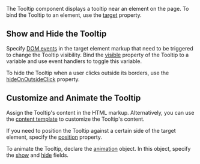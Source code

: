The Tooltip component displays a tooltip near an element on the page. To bind the Tooltip to an element, use the [target](/Documentation/ApiReference/UI_Components/dxTooltip/Configuration/#target) property. 

## Show and Hide the Tooltip

Specify [DOM events](https://developer.mozilla.org/en-US/docs/Web/Events#event_listing) in the target element markup that need to be triggered to change the Tooltip visibility. Bind the [visible](/Documentation/ApiReference/UI_Components/dxTooltip/Configuration/#visible) property of the Tooltip to a variable and use event handlers to toggle this variable.

To hide the Tooltip when a user clicks outside its borders, use the [hideOnOutsideClick](/Documentation/ApiReference/UI_Components/dxTooltip/Configuration/#hideOnOutsideClick) property.

## Customize and Animate the Tooltip

Assign the Tooltip's content in the HTML markup. Alternatively, you can use the [content template](/Documentation/ApiReference/UI_Components/dxTooltip/Configuration/#contentTemplate) to customize the Tooltip's content.

If you need to position the Tooltip against a certain side of the target element, specify the [position](/Documentation/ApiReference/UI_Components/dxTooltip/Configuration/#position) property.

To animate the Tooltip, declare the [animation](/Documentation/ApiReference/UI_Components/dxTooltip/Configuration/animation/) object. In this object, specify the [show](/Documentation/ApiReference/UI_Components/dxTooltip/Configuration/animation/#show) and [hide](/Documentation/ApiReference/UI_Components/dxTooltip/Configuration/animation/#hide) fields.

